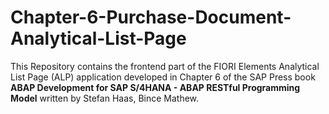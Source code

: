 # Chapter-6-Purchase-Document-Analytical-List-Page
This Repository contains the frontend part of the FIORI Elements Analytical List Page (ALP) application developed in Chapter 6 of the SAP Press book **ABAP Development for SAP S/4HANA - ABAP RESTful Programming Model** written by Stefan Haas, Bince Mathew.

